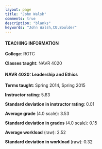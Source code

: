 ```yaml
---
layout: page
title: "John Walsh" 
comments: true
description: "blanks"
keywords: "John Walsh,CU,Boulder"
---
```

<head>
<script src="https://ajax.googleapis.com/ajax/libs/jquery/2.1.3/jquery.min.js"></script>
<script src="https://dl.dropboxusercontent.com/s/pc42nxpaw1ea4o9/highcharts.js?dl=0"></script>
<!-- <script src="../assets/js/highcharts.js"></script> -->
<style type="text/css">@font-face {
	font-family: "Bebas Neue";
	src: url(https://www.filehosting.org/file/details/544349/BebasNeue Regular.otf) format("opentype");
	}
	h1.Bebas { 
		font-family: "Bebas Neue", Verdana, Tahoma;
	}
</style>
</head>
	   
#### TEACHING INFORMATION

**College**: ROTC

**Classes taught**: NAVR 4020

#### NAVR 4020: Leadership and Ethics

**Terms taught**: Spring 2014, Spring 2015

**Instructor rating**: 5.83

**Standard deviation in instructor rating**: 0.01

**Average grade** (4.0 scale): 3.53

**Standard deviation in grades** (4.0 scale): 0.15

**Average workload** (raw): 2.52

**Standard deviation in workload** (raw): 0.32


